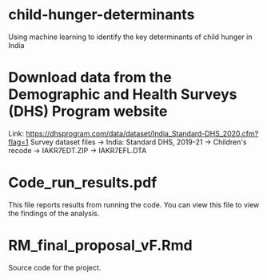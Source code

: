# child-hunger-determinants
Using machine learning to identify the key determinants of child hunger in India

# Download data from the Demographic and Health Surveys (DHS) Program website 
Link: https://dhsprogram.com/data/dataset/India_Standard-DHS_2020.cfm?flag=1
Survey dataset files -> India: Standard DHS, 2019-21 -> Children's recode -> IAKR7EDT.ZIP -> IAKR7EFL.DTA

# Code_run_results.pdf
This file reports results from running the code. You can view this file to view the findings of the analysis.

# RM_final_proposal_vF.Rmd
Source code for the project.
